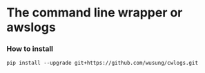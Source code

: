 # The command line wrapper or awslogs

### How to install 

```
pip install --upgrade git+https://github.com/wusung/cwlogs.git
```
